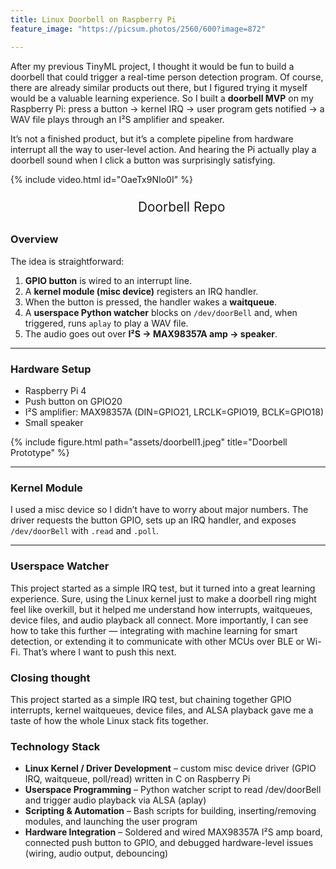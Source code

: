```yaml
---
title: Linux Doorbell on Raspberry Pi
feature_image: "https://picsum.photos/2560/600?image=872"

---
```



After my previous TinyML project, I thought it would be fun to build a doorbell that could trigger a real-time person detection program. Of course, there are already similar products out there, but I figured trying it myself would be a valuable learning experience.
So I built a **doorbell MVP** on my Raspberry Pi: press a button → kernel IRQ → user program gets notified → a WAV file plays through an I²S amplifier and speaker.  

It’s not a finished product, but it’s a complete pipeline from hardware interrupt all the way to user-level action. And hearing the Pi actually play a doorbell sound when I click a button was surprisingly satisfying.  


{% include video.html id="OaeTx9NIo0I" %}

<ul style="font-size: 1.6rem; line-height: 1.6; text-align: center; margin: 0;">
  <li style="list-style: none; margin: 0px 0;">
    <a href="https://github.com/doox-on/Doorbell" 
       style="font-size: 1.3rem; text-decoration: none;">
      Doorbell Repo
    </a>
  </li>
</ul>

### Overview

The idea is straightforward:  

1. **GPIO button** is wired to an interrupt line.  
2. A **kernel module (misc device)** registers an IRQ handler.  
3. When the button is pressed, the handler wakes a **waitqueue**.  
4. A **userspace Python watcher** blocks on `/dev/doorBell` and, when triggered, runs `aplay` to play a WAV file.  
5. The audio goes out over **I²S → MAX98357A amp → speaker**.

--- 
### Hardware Setup

- Raspberry Pi 4  
- Push button on GPIO20  
- I²S amplifier: MAX98357A (DIN=GPIO21, LRCLK=GPIO19, BCLK=GPIO18)  
- Small speaker  

{% include figure.html path="assets/doorbell1.jpeg" title="Doorbell Prototype" %}

---
### Kernel Module

I used a misc device so I didn’t have to worry about major numbers. The driver requests the button GPIO, sets up an IRQ handler, and exposes `/dev/doorBell` with `.read` and `.poll`. 

---
### Userspace Watcher

This project started as a simple IRQ test, but it turned into a great learning experience. Sure, using the Linux kernel just to make a doorbell ring might feel like overkill, but it helped me understand how interrupts, waitqueues, device files, and audio playback all connect.
More importantly, I can see how to take this further — integrating with machine learning for smart detection, or extending it to communicate with other MCUs over BLE or Wi-Fi. That’s where I want to push this next.

### Closing thought

This project started as a simple IRQ test, but chaining together GPIO interrupts, kernel waitqueues, device files, and ALSA playback gave me a taste of how the whole Linux stack fits together.

### Technology Stack

* **Linux Kernel / Driver Development** – custom misc device driver (GPIO IRQ, waitqueue, poll/read) written in C on Raspberry Pi
* **Userspace Programming** – Python watcher script to read /dev/doorBell and trigger audio playback via ALSA (aplay)
* **Scripting & Automation** – Bash scripts for building, inserting/removing modules, and launching the user program
* **Hardware Integration** – Soldered and wired MAX98357A I²S amp board, connected push button to GPIO, and debugged hardware-level issues (wiring, audio output, debouncing)
